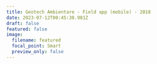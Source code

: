```yaml
---
title: Geotech Ambientare - Field app (mobile) - 2018
date: 2023-07-12T00:45:38.981Z
draft: false
featured: false
image:
  filename: featured
  focal_point: Smart
  preview_only: false
---
```

